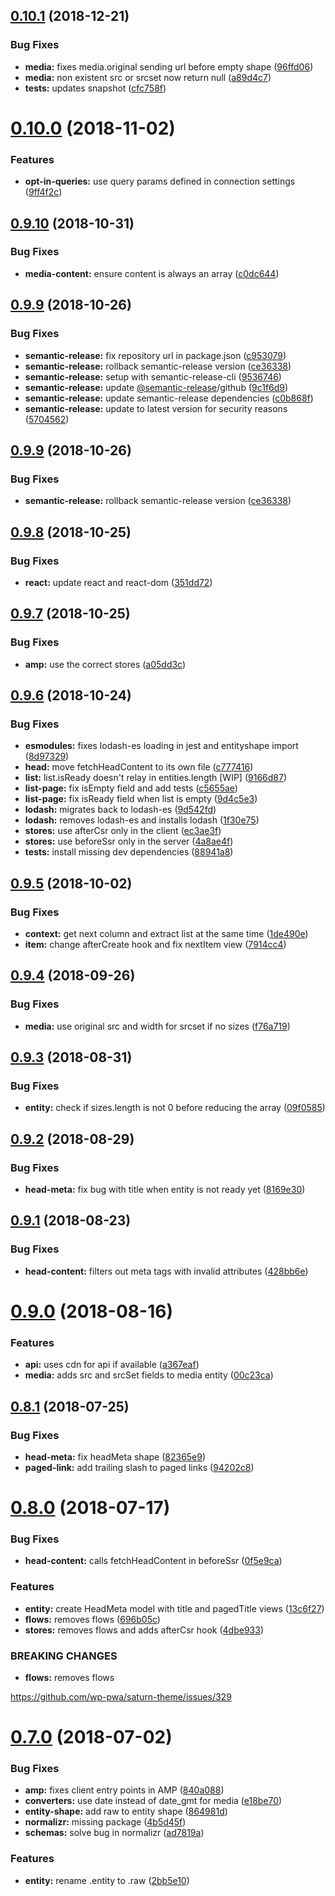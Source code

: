 ## [0.10.1](https://github.com/frontity/wp-org-connection/compare/v0.10.0...v0.10.1) (2018-12-21)


### Bug Fixes

* **media:** fixes media.original sending url before empty shape ([96ffd06](https://github.com/frontity/wp-org-connection/commit/96ffd06))
* **media:** non existent src or srcset now return null ([a89d4c7](https://github.com/frontity/wp-org-connection/commit/a89d4c7))
* **tests:** updates snapshot ([cfc758f](https://github.com/frontity/wp-org-connection/commit/cfc758f))

# [0.10.0](https://github.com/frontity/wp-org-connection/compare/v0.9.10...v0.10.0) (2018-11-02)


### Features

* **opt-in-queries:** use query params defined in connection settings ([9ff4f2c](https://github.com/frontity/wp-org-connection/commit/9ff4f2c))

## [0.9.10](https://github.com/frontity/wp-org-connection/compare/v0.9.9...v0.9.10) (2018-10-31)


### Bug Fixes

* **media-content:** ensure content is always an array ([c0dc644](https://github.com/frontity/wp-org-connection/commit/c0dc644))

## [0.9.9](https://github.com/frontity/wp-org-connection/compare/v0.9.8...v0.9.9) (2018-10-26)


### Bug Fixes

* **semantic-release:** fix repository url in package.json ([c953079](https://github.com/frontity/wp-org-connection/commit/c953079))
* **semantic-release:** rollback semantic-release version ([ce36338](https://github.com/frontity/wp-org-connection/commit/ce36338))
* **semantic-release:** setup with semantic-release-cli ([9536746](https://github.com/frontity/wp-org-connection/commit/9536746))
* **semantic-release:** update [@semantic-release](https://github.com/semantic-release)/github ([9c1f6d9](https://github.com/frontity/wp-org-connection/commit/9c1f6d9))
* **semantic-release:** update semantic-release dependencies ([c0b868f](https://github.com/frontity/wp-org-connection/commit/c0b868f))
* **semantic-release:** update to latest version for security reasons ([5704562](https://github.com/frontity/wp-org-connection/commit/5704562))

## [0.9.9](https://github.com/frontity/wp-org-connection/compare/v0.9.8...v0.9.9) (2018-10-26)


### Bug Fixes

* **semantic-release:** rollback semantic-release version ([ce36338](https://github.com/frontity/wp-org-connection/commit/ce36338))

## [0.9.8](https://github.com/frontity/wp-org-connection/compare/v0.9.7...v0.9.8) (2018-10-25)


### Bug Fixes

* **react:** update react and react-dom ([351dd72](https://github.com/frontity/wp-org-connection/commit/351dd72))

## [0.9.7](https://github.com/frontity/wp-org-connection/compare/v0.9.6...v0.9.7) (2018-10-25)


### Bug Fixes

* **amp:** use the correct stores ([a05dd3c](https://github.com/frontity/wp-org-connection/commit/a05dd3c))

## [0.9.6](https://github.com/frontity/wp-org-connection/compare/v0.9.5...v0.9.6) (2018-10-24)


### Bug Fixes

* **esmodules:** fixes lodash-es loading in jest and entityshape import ([8d97329](https://github.com/frontity/wp-org-connection/commit/8d97329))
* **head:** move fetchHeadContent to its own file ([c777416](https://github.com/frontity/wp-org-connection/commit/c777416))
* **list:** list.isReady doesn't relay in entities.length [WIP] ([9166d87](https://github.com/frontity/wp-org-connection/commit/9166d87))
* **list-page:** fix isEmpty field and add tests ([c5655ae](https://github.com/frontity/wp-org-connection/commit/c5655ae))
* **list-page:** fix isReady field when list is empty ([9d4c5e3](https://github.com/frontity/wp-org-connection/commit/9d4c5e3))
* **lodash:** migrates back to lodash-es ([9d542fd](https://github.com/frontity/wp-org-connection/commit/9d542fd))
* **lodash:** removes lodash-es and installs lodash ([1f30e75](https://github.com/frontity/wp-org-connection/commit/1f30e75))
* **stores:** use afterCsr only in the client ([ec3ae3f](https://github.com/frontity/wp-org-connection/commit/ec3ae3f))
* **stores:** use beforeSsr only in the server ([4a8ae4f](https://github.com/frontity/wp-org-connection/commit/4a8ae4f))
* **tests:** install missing dev dependencies ([88941a8](https://github.com/frontity/wp-org-connection/commit/88941a8))

## [0.9.5](https://github.com/frontity/wp-org-connection/compare/v0.9.4...v0.9.5) (2018-10-02)


### Bug Fixes

* **context:** get next column and extract list at the same time ([1de490e](https://github.com/frontity/wp-org-connection/commit/1de490e))
* **item:** change afterCreate hook and fix nextItem view ([7914cc4](https://github.com/frontity/wp-org-connection/commit/7914cc4))

## [0.9.4](https://github.com/frontity/wp-org-connection/compare/v0.9.3...v0.9.4) (2018-09-26)


### Bug Fixes

* **media:** use original src and width for srcset if no sizes ([f76a719](https://github.com/frontity/wp-org-connection/commit/f76a719))

## [0.9.3](https://github.com/frontity/wp-org-connection/compare/v0.9.2...v0.9.3) (2018-08-31)


### Bug Fixes

* **entity:** check if sizes.length is not 0 before reducing the array ([09f0585](https://github.com/frontity/wp-org-connection/commit/09f0585))

## [0.9.2](https://github.com/frontity/wp-org-connection/compare/v0.9.1...v0.9.2) (2018-08-29)


### Bug Fixes

* **head-meta:** fix bug with title when entity is not ready yet ([8169e30](https://github.com/frontity/wp-org-connection/commit/8169e30))

## [0.9.1](https://github.com/frontity/wp-org-connection/compare/v0.9.0...v0.9.1) (2018-08-23)


### Bug Fixes

* **head-content:** filters out meta tags with invalid attributes ([428bb6e](https://github.com/frontity/wp-org-connection/commit/428bb6e))

# [0.9.0](https://github.com/frontity/wp-org-connection/compare/v0.8.1...v0.9.0) (2018-08-16)


### Features

* **api:** uses cdn for api if available ([a367eaf](https://github.com/frontity/wp-org-connection/commit/a367eaf))
* **media:** adds src and srcSet fields to media entity ([00c23ca](https://github.com/frontity/wp-org-connection/commit/00c23ca))

## [0.8.1](https://github.com/frontity/wp-org-connection/compare/v0.8.0...v0.8.1) (2018-07-25)


### Bug Fixes

* **head-meta:** fix headMeta shape ([82365e9](https://github.com/frontity/wp-org-connection/commit/82365e9))
* **paged-link:** add trailing slash to paged links ([94202c8](https://github.com/frontity/wp-org-connection/commit/94202c8))

# [0.8.0](https://github.com/frontity/wp-org-connection/compare/v0.7.0...v0.8.0) (2018-07-17)


### Bug Fixes

* **head-content:** calls fetchHeadContent in beforeSsr ([0f5e9ca](https://github.com/frontity/wp-org-connection/commit/0f5e9ca))


### Features

* **entity:** create HeadMeta model with title and pagedTitle  views ([13c6f27](https://github.com/frontity/wp-org-connection/commit/13c6f27))
* **flows:** removes flows ([696b05c](https://github.com/frontity/wp-org-connection/commit/696b05c))
* **stores:** removes flows and adds afterCsr hook ([4dbe933](https://github.com/frontity/wp-org-connection/commit/4dbe933))


### BREAKING CHANGES

* **flows:** removes flows

https://github.com/wp-pwa/saturn-theme/issues/329

# [0.7.0](https://github.com/frontity/wp-org-connection/compare/v0.6.3...v0.7.0) (2018-07-02)


### Bug Fixes

* **amp:** fixes client entry points in AMP ([840a088](https://github.com/frontity/wp-org-connection/commit/840a088))
* **converters:** use date instead of date_gmt for media ([e18be70](https://github.com/frontity/wp-org-connection/commit/e18be70))
* **entity-shape:** add raw to entity shape ([864981d](https://github.com/frontity/wp-org-connection/commit/864981d))
* **normalizr:** missing package ([4b5d45f](https://github.com/frontity/wp-org-connection/commit/4b5d45f))
* **schemas:** solve bug in normalizr ([ad7819a](https://github.com/frontity/wp-org-connection/commit/ad7819a))


### Features

* **entity:** rename .entity to .raw ([2bb5e10](https://github.com/frontity/wp-org-connection/commit/2bb5e10))
